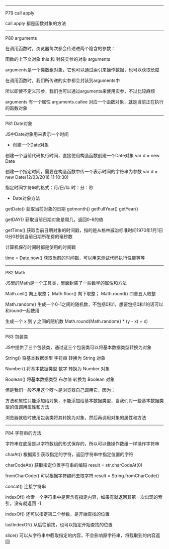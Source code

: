 -------
P79 call apply

call apply 都是函数对象的方法

-------
P80 arguments

在调用函数时，浏览器每次都会传递进两个隐含的参数：

函数的上下文对象 this 和 封装实参的对象 arguments

arguments是一个类数组对象，它也可以通过索引来操作数据，也可以获取长度

在调用函数时，我们所传递的实参都会封装到arguments中

所以即使不定义形参，我们也可以通过arguments来使用实参，不过比较麻烦

arguments 有一个属性 arguments.callee 对应一个函数对象，就是当前正在执行的函数对象

-------
P81 Date对象

JS中Date对象用来表示一个时间

* 创建一个Date对象

创建一个当前代码执行时间，直接使用构造函数创建一个Date对象 var d = new Date 

创建一个指定时间，需要在构造函数中传一个表示时间的字符串为参数 var d = new Date(12/03/2016 11:10:30)

指定时间字符串的格式：月/日/年 时：分：秒

* Date对象方法

getDate() 获取当前对象的日期 getmonth() getFullYear() getYear()

getDAY() 获取当前日期对象是周几，返回0-6的值

getTime() 获取当前日期对象的时间戳，指的是从格林威治标准时间1970年1月1日0分0秒到当前日期所花费的毫秒数

计算机保存时间时都是使用的时间戳

time = Date.now() 获取当前的时间戳，可以用来测试代码执行性能等等

-------
P82 Math

JS里的Math是一个工具类，里面封装了一些数学的属性和方法

Math.ceil() 向上取整； Math.floor() 向下取整； Math.round() 四舍五入取整

Math.random() 生成一个0-1之间的随机数，不包括0和1，想要包括0和1的话可以和round一起使用

生成一个 x 到 y 之间的随机数 Math.round(Math.random() * (y - x) + x)

-------
P83 包装类

JS中提供了三个包装类，通过这三个包装类可以将基本数据类型转换为对象

String() 将基本数据类型 字符串 转换为 String 对象

Number() 将基本数据类型 数字 转换为 Number 对象

Boolean() 将基本数据类型 布尔值 转换为 Boolean 对象

但是我们一般不用这个呀～是浏览器自己调用它，因为：

方法和属性只能添加给对象，不能添加给基本数据类型，当我们对一些基本数据类型的值调用属性和方法

浏览器就临时使用包装类将其转换为对象，然后再调用对象的属性和方法

-------
P84 字符串的方法

字符串在底层是以字符数组的形式保存的，所以可以像操作数组一样操作字符串

charAt() 根据索引获取指定的字符，返回字符串中指定位置的字符

charCodeAt() 获取指定位置字符串的编码 result = str.charCodeAt(0)

fromCharCode() 可以根据字符编码去取字符 result = String.fromCharCode()

concat() 连接字符串

indexOf() 检索一个字符串中是否含有指定内容，如果有就返回其第一次出现的索引，没有就返回 -1

indexOf() 还可以指定第二个参数，是开始查找的位置

lastIndexOf() 从后往前找，也可以指定开始查找的位置

slice() 可以从字符串中截取指定的内容，不会影响原字符串，将截取到的内容返回

































